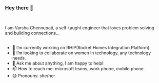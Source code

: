 ### Hey there 👋
<br />

I am Varsha Chennupati, a self-taught engineer that loves problem solving and building connections...
<br />
<br />

- 🔭 I’m currently working on RHIP(Rocket Homes Integration Platform).
- 👯 I’m looking to collaborate on women in technology, any technology needs.
- 💬 Ask me about anything, I am happy to help!
- 📫 How to reach me: microsoft teams, work phone, mobile phone.
- 😄 Pronouns: she/her
